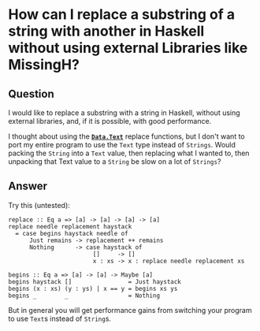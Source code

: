 
# How can I replace a substring of a string with another in Haskell without using external Libraries like MissingH?

## Question
        
I would like to replace a substring with a string in Haskell, without using external libraries, and, if it is possible, with good performance.

I thought about using the [**`Data.Text`**](https://hackage.haskell.org/package/text-1.2.1.3/docs/Data-Text.html) replace functions, but I don't want to port my entire program to use the `Text` type instead of `Strings`. Would packing the `String` into a `Text` value, then replacing what I wanted to, then unpacking that Text value to a `String` be slow on a lot of `Strings`?

## Answer
        
Try this (untested):

    replace :: Eq a => [a] -> [a] -> [a] -> [a]
    replace needle replacement haystack
      = case begins haystack needle of
          Just remains -> replacement ++ remains
          Nothing      -> case haystack of
                            []     -> []
                            x : xs -> x : replace needle replacement xs
    
    begins :: Eq a => [a] -> [a] -> Maybe [a]
    begins haystack []                = Just haystack
    begins (x : xs) (y : ys) | x == y = begins xs ys
    begins _        _                 = Nothing
    

But in general you will get performance gains from switching your program to use `Text`s instead of `String`s.
